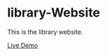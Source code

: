 # library-Website
This is the library website.

[Live Demo](https://its-maneeshk.github.io/library-Website/)
